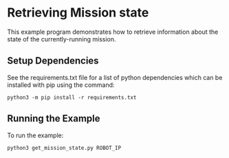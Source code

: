 <!--
Copyright (c) 2022 Boston Dynamics, Inc.  All rights reserved.

Downloading, reproducing, distributing or otherwise using the SDK Software
is subject to the terms and conditions of the Boston Dynamics Software
Development Kit License (20191101-BDSDK-SL).
-->

# Retrieving Mission state

This example program demonstrates how to retrieve information about the state of the currently-running mission.

## Setup Dependencies

See the requirements.txt file for a list of python dependencies which can be installed with pip using the command:

```
python3 -m pip install -r requirements.txt
```

## Running the Example

To run the example:

```
python3 get_mission_state.py ROBOT_IP
```
